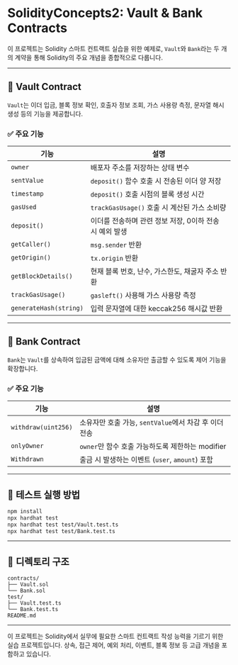 # SolidityConcepts2: Vault & Bank Contracts

이 프로젝트는 Solidity 스마트 컨트랙트 실습을 위한 예제로, `Vault`와 `Bank`라는 두 개의 계약을 통해 Solidity의 주요 개념을 종합적으로 다룹니다.

---

## 🔐 Vault Contract

`Vault`는 이더 입금, 블록 정보 확인, 호출자 정보 조회, 가스 사용량 측정, 문자열 해시 생성 등의 기능을 제공합니다.

### ✅ 주요 기능

| 기능 | 설명 |
|------|------|
| `owner` | 배포자 주소를 저장하는 상태 변수 |
| `sentValue` | `deposit()` 함수 호출 시 전송된 이더 양 저장 |
| `timestamp` | `deposit()` 호출 시점의 블록 생성 시간 |
| `gasUsed` | `trackGasUsage()` 호출 시 계산된 가스 소비량 |
| `deposit()` | 이더를 전송하며 관련 정보 저장, 0이하 전송 시 예외 발생 |
| `getCaller()` | `msg.sender` 반환 |
| `getOrigin()` | `tx.origin` 반환 |
| `getBlockDetails()` | 현재 블록 번호, 난수, 가스한도, 채굴자 주소 반환 |
| `trackGasUsage()` | `gasleft()` 사용해 가스 사용량 측정 |
| `generateHash(string)` | 입력 문자열에 대한 keccak256 해시값 반환 |

---

## 🏦 Bank Contract

`Bank`는 `Vault`를 상속하여 입금된 금액에 대해 소유자만 출금할 수 있도록 제어 기능을 확장합니다.

### ✅ 주요 기능

| 기능 | 설명 |
|------|------|
| `withdraw(uint256)` | 소유자만 호출 가능, `sentValue`에서 차감 후 이더 전송 |
| `onlyOwner` | `owner`만 함수 호출 가능하도록 제한하는 modifier |
| `Withdrawn` | 출금 시 발생하는 이벤트 (`user`, `amount`) 포함 |

---

## 🧪 테스트 실행 방법

```bash
npm install
npx hardhat test
npx hardhat test test/Vault.test.ts
npx hardhat test test/Bank.test.ts
```

---

## 📁 디렉토리 구조

```
contracts/
├── Vault.sol
└── Bank.sol
test/
├── Vault.test.ts
└── Bank.test.ts
README.md
```

---

이 프로젝트는 Solidity에서 실무에 필요한 스마트 컨트랙트 작성 능력을 기르기 위한 실습 프로젝트입니다. 상속, 접근 제어, 예외 처리, 이벤트, 블록 정보 등 고급 개념을 포함하고 있습니다.
